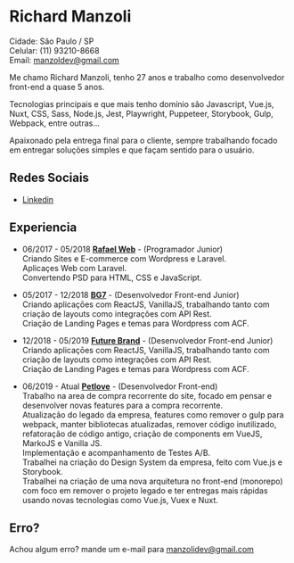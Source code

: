 # Richard Manzoli

Cidade: São Paulo / SP<br>
Celular: (11) 93210-8668<br>
Email: manzoldev@gmail.com

Me chamo Richard Manzoli, tenho 27 anos e trabalho como desenvolvedor front-end a quase 5 anos.

Tecnologias principais e que mais tenho domínio são Javascript, Vue.js, Nuxt, CSS, Sass, Node.js, Jest, Playwright, Puppeteer, Storybook, Gulp, Webpack, entre outras...

Apaixonado pela entrega final para o cliente, sempre trabalhando focado em entregar soluções simples e que façam sentido para o usuário.

## Redes Sociais

- [Linkedin](https://www.linkedin.com/in/richard-manzoli)

## Experiencia

- 06/2017 - 05/2018 **[Rafael Web](http://www.rafaelweb.com.br/2017/)** -
  (Programador Junior)<br>
  Criando Sites e E-commerce com Wordpress e Laravel.<br>
  Aplicaçes Web com Laravel.<br>
  Convertendo PSD para HTML, CSS e JavaScript.<br>

- 05/2017 - 12/2018 **[BG7](http://www.bg7.com.br/pt/)** -
  (Desenvolvedor Front-end Junior)<br>
  Criando aplicaçōes com ReactJS, VanillaJS, trabalhando tanto com criação de layouts como integrações com API Rest.<br>
  Criação de Landing Pages e temas para Wordpress com ACF.<br>

* 12/2018 - 05/2019 **[Future Brand](https://www.futurebrand.com/br)** -
  (Desenvolvedor Front-end Junior)<br>
  Criando aplicaçōes com ReactJS, VanillaJS, trabalhando tanto com criação de layouts como integrações com API Rest.<br>
  Criação de Landing Pages e temas para Wordpress com ACF.<br>
  
* 06/2019 - Atual **[Petlove](https://www.petlove.com/br)** -
  (Desenvolvedor Front-end)<br>
  Trabalho na area de compra recorrente do site, focado em pensar e desenvolver novas features para a compra recorrente.<br>
  Atualização do legado da empresa, features como remover o gulp para webpack, manter bibliotecas atualizadas, remover código inutilizado, refatoração de código
  antigo, criação de components em VueJS, MarkoJS e Vanilla JS.<br>
  Implementação e acompanhamento de Testes A/B.<br>
  Trabalhei na criação do Design System da empresa, feito com Vue.js e Storybook.<br>
  Trabalhei na criação de uma nova arquitetura no front-end (monorepo) com foco em remover o projeto legado e ter entregas mais rápidas usando novas tecnologias
  como Vue.js, Vuex e Nuxt.

## Erro?

Achou algum erro? mande um e-mail para manzolidev@gmail.com

